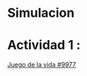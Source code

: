# Simulacion
<h1>Actividad 1 : </h1>
<a href="https://github.com/Edw1nM4rquez/Simulacion/blob/master/Juego%20de%20la%20Vida.pdf">Juego de la vida #9977</a> 

